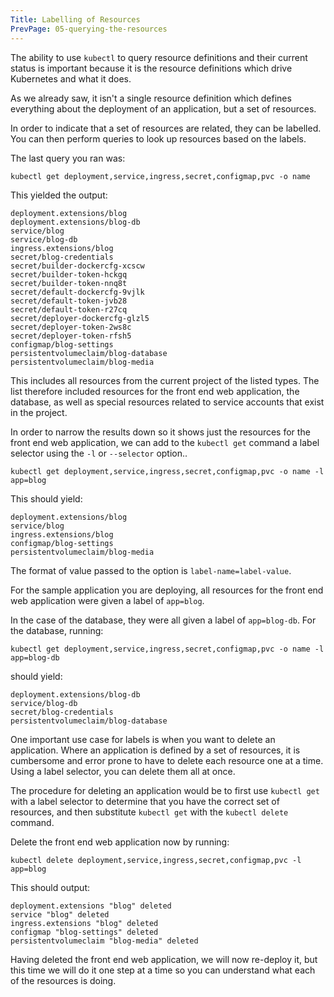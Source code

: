 ```yaml
---
Title: Labelling of Resources
PrevPage: 05-querying-the-resources
---
```


The ability to use `kubectl` to query resource definitions and their current status is important because it is the resource definitions which drive Kubernetes and what it does.

As we already saw, it isn't a single resource definition which defines everything about the deployment of an application, but a set of resources.

In order to indicate that a set of resources are related, they can be labelled. You can then perform queries to look up resources based on the labels.

The last query you ran was:

```execute
kubectl get deployment,service,ingress,secret,configmap,pvc -o name
```

This yielded the output:

```
deployment.extensions/blog
deployment.extensions/blog-db
service/blog
service/blog-db
ingress.extensions/blog
secret/blog-credentials
secret/builder-dockercfg-xcscw
secret/builder-token-hckgq
secret/builder-token-nnq8t
secret/default-dockercfg-9vjlk
secret/default-token-jvb28
secret/default-token-r27cq
secret/deployer-dockercfg-glzl5
secret/deployer-token-2ws8c
secret/deployer-token-rfsh5
configmap/blog-settings
persistentvolumeclaim/blog-database
persistentvolumeclaim/blog-media
```

This includes all resources from the current project of the listed types. The list therefore included resources for the front end web application, the database, as well as special resources related to service accounts that exist in the project.

In order to narrow the results down so it shows just the resources for the front end web application, we can add to the `kubectl get` command a label selector using the `-l` or `--selector` option..

```execute
kubectl get deployment,service,ingress,secret,configmap,pvc -o name -l app=blog
```

This should yield:

```
deployment.extensions/blog
service/blog
ingress.extensions/blog
configmap/blog-settings
persistentvolumeclaim/blog-media
```

The format of value passed to the option is `label-name=label-value`.

For the sample application you are deploying, all resources for the front end web application were given a label of `app=blog`.

In the case of the database, they were all given a label of `app=blog-db`. For the database, running:

```execute
kubectl get deployment,service,ingress,secret,configmap,pvc -o name -l app=blog-db
```

should yield:

```
deployment.extensions/blog-db
service/blog-db
secret/blog-credentials
persistentvolumeclaim/blog-database
```

One important use case for labels is when you want to delete an application. Where an application is defined by a set of resources, it is cumbersome and error prone to have to delete each resource one at a time. Using a label selector, you can delete them all at once.

The procedure for deleting an application would be to first use `kubectl get` with a label selector to determine that you have the correct set of resources, and then substitute `kubectl get` with the `kubectl delete` command.

Delete the front end web application now by running:

```execute
kubectl delete deployment,service,ingress,secret,configmap,pvc -l app=blog
```

This should output:

```
deployment.extensions "blog" deleted
service "blog" deleted
ingress.extensions "blog" deleted
configmap "blog-settings" deleted
persistentvolumeclaim "blog-media" deleted
```

Having deleted the front end web application, we will now re-deploy it, but this time we will do it one step at a time so you can understand what each of the resources is doing.
